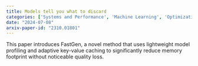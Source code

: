 ```yaml
---
title: Models tell you what to discard
categories: ['Systems and Performance', 'Machine Learning', 'Optimization']
date: "2024-07-08"
arxiv-paper-id: "2310.01801"
---
```


This paper introduces FastGen, a novel method that uses lightweight model profiling and adaptive key-value caching to significantly reduce memory footprint without noticeable quality loss. 


